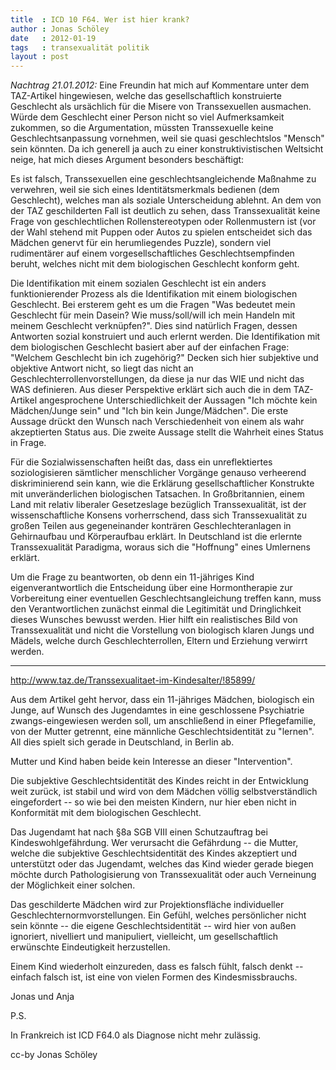 ```yaml
---
title  : ICD 10 F64. Wer ist hier krank?
author : Jonas Schöley
date   : 2012-01-19
tags   : transexualität politik
layout : post
---
```


*Nachtrag 21.01.2012:* Eine Freundin hat mich auf Kommentare unter dem TAZ-Artikel hingewiesen, welche das gesellschaftlich konstruierte Geschlecht als ursächlich für die Misere von Transsexuellen ausmachen. Würde dem Geschlecht einer Person nicht so viel Aufmerksamkeit zukommen, so die Argumentation, müssten Transsexuelle keine Geschlechtsanpassung vornehmen, weil sie quasi geschlechtslos "Mensch" sein könnten. Da ich generell ja auch zu einer konstruktivistischen Weltsicht neige, hat mich dieses Argument besonders beschäftigt:

Es ist falsch, Transsexuellen eine geschlechtsangleichende Maßnahme zu verwehren, weil sie sich eines Identitätsmerkmals bedienen (dem Geschlecht), welches man als soziale Unterscheidung ablehnt. An dem von der TAZ geschilderten Fall ist deutlich zu sehen, dass Transsexualität keine Frage von geschlechtlichen Rollenstereotypen oder Rollenmustern ist (vor der Wahl stehend mit Puppen oder Autos zu spielen entscheidet sich das Mädchen genervt für ein herumliegendes Puzzle), sondern viel rudimentärer auf einem vorgesellschaftliches Geschlechtsempfinden beruht, welches nicht mit dem biologischen Geschlecht konform geht.

Die Identifikation mit einem sozialen Geschlecht ist ein anders funktionierender Prozess als die Identifikation mit einem biologischen Geschlecht. Bei ersterem geht es um die Fragen "Was bedeutet mein Geschlecht für mein Dasein? Wie muss/soll/will ich mein Handeln mit meinem Geschlecht verknüpfen?". Dies sind natürlich Fragen, dessen Antworten sozial konstruiert und auch erlernt werden. Die Identifikation mit dem biologischen Geschlecht basiert aber auf der einfachen Frage: "Welchem Geschlecht bin ich zugehörig?" Decken sich hier subjektive und objektive Antwort nicht, so liegt das nicht an Geschlechterrollenvorstellungen, da diese ja nur das WIE und nicht das WAS definieren. Aus dieser Perspektive erklärt sich auch die in dem TAZ-Artikel angesprochene Unterschiedlichkeit der Aussagen "Ich möchte kein Mädchen/Junge sein" und "Ich bin kein Junge/Mädchen". Die erste Aussage drückt den Wunsch nach Verschiedenheit von einem als wahr akzeptierten Status aus. Die zweite Aussage stellt die Wahrheit eines Status in Frage.

Für die Sozialwissenschaften heißt das, dass ein unreflektiertes soziologisieren sämtlicher menschlicher Vorgänge genauso verheerend diskriminierend sein kann, wie die Erklärung gesellschaftlicher Konstrukte mit unveränderlichen biologischen Tatsachen. In Großbritannien, einem Land mit relativ liberaler Gesetzeslage bezüglich Transsexualität, ist der wissenschaftliche Konsens vorherrschend, dass sich Transsexualität zu großen Teilen aus gegeneinander konträren Geschlechteranlagen in Gehirnaufbau und Körperaufbau erklärt. In Deutschland ist die erlernte Transsexualität Paradigma, woraus sich die "Hoffnung" eines Umlernens erklärt.

Um die Frage zu beantworten, ob denn ein 11-jähriges Kind eigenverantwortlich die Entscheidung über eine Hormontherapie zur Vorbereitung einer eventuellen Geschlechtsangleichung treffen kann, muss den Verantwortlichen zunächst einmal die Legitimität und Dringlichkeit dieses Wunsches bewusst werden. Hier hilft ein realistisches Bild von Transsexualität und nicht die Vorstellung von biologisch klaren Jungs und Mädels, welche durch Geschlechterrollen, Eltern und Erziehung verwirrt werden.

-------------------------------------------------------------------------------

<http://www.taz.de/Transsexualitaet-im-Kindesalter/!85899/>

Aus dem Artikel geht hervor, dass ein 11-jähriges Mädchen, biologisch ein Junge, auf Wunsch des Jugendamtes in eine geschlossene Psychiatrie zwangs-eingewiesen werden soll, um anschließend in einer Pflegefamilie, von der Mutter getrennt, eine männliche Geschlechtsidentität zu "lernen". All dies spielt sich gerade in Deutschland, in Berlin ab.

Mutter und Kind haben beide kein Interesse an dieser "Intervention".

Die subjektive Geschlechtsidentität des Kindes reicht in der Entwicklung weit zurück, ist stabil und wird von dem Mädchen völlig selbstverständlich eingefordert -- so wie bei den meisten Kindern, nur hier eben nicht in Konformität mit dem biologischen Geschlecht.

Das Jugendamt hat nach §8a SGB VIII einen Schutzauftrag bei Kindeswohlgefährdung. Wer verursacht die Gefährdung -- die Mutter, welche die subjektive Geschlechtsidentität des Kindes akzeptiert und unterstützt oder das Jugendamt, welches das Kind wieder gerade biegen möchte durch Pathologisierung von Transsexualität oder auch Verneinung der Möglichkeit einer solchen.

Das geschilderte Mädchen wird zur Projektionsfläche individueller Geschlechternormvorstellungen. Ein Gefühl, welches persönlicher nicht sein könnte -- die eigene Geschlechtsidentität -- wird hier von außen ignoriert, nivelliert und manipuliert, vielleicht, um gesellschaftlich erwünschte Eindeutigkeit herzustellen.

Einem Kind wiederholt einzureden, dass es falsch fühlt, falsch denkt -- einfach falsch ist, ist eine von vielen Formen des Kindesmissbrauchs.

Jonas und Anja

P.S.

In Frankreich ist ICD F64.0 als Diagnose nicht mehr zulässig.

cc-by Jonas Schöley